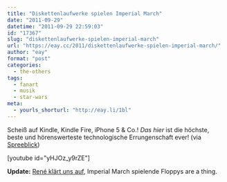 ```yaml
---
title: "Diskettenlaufwerke spielen Imperial March"
date: "2011-09-29"
datetime: "2011-09-29 22:59:03"
id: "17367"
slug: "diskettenlaufwerke-spielen-imperial-march"
url: "https://eay.cc/2011/diskettenlaufwerke-spielen-imperial-march/"
author: "eay"
format: "post"
categories:
  - the-others
tags:
  - fanart
  - musik
  - star-wars
meta:
  - yourls_shorturl: "http://eay.li/1bl"
---
```


Scheiß auf Kindle, Kindle Fire, iPhone 5 & Co.! _Das hier_ ist die höchste, beste und hörenswerteste technologische Errungenschaft ever! (via [Spreeblick](http://www.spreeblick.com/2011/09/29/star-wars-imperial-march-gespielt-von-zwei-floppy-drives/))

\[youtube id="yHJOz\_y9rZE"\]

**Update:** [René klärt uns auf](http://www.crackajack.de/2011/09/29/radiohead-and-394-floppys-playing-the-imperial-march/), Imperial March spielende Floppys are a thing.
